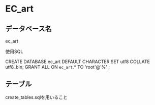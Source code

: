 # EC_art

## データベース名
ec_art

使用SQL

CREATE DATABASE ec_art DEFAULT CHARACTER SET utf8 COLLATE utf8_bin;
GRANT ALL ON `ec_art`.* TO 'root'@'%' ;

## テーブル
create_tables.sqlを用いること

